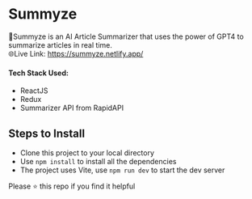 # Summyze

🤖Summyze is an AI Article Summarizer that uses the power of GPT4 to summarize articles in real time. 
<br/>
🌐Live Link: https://summyze.netlify.app/
#### Tech Stack Used:

<ul>
  <li>ReactJS </li>
  <li>Redux </li>
  <li>Summarizer API from RapidAPI  </li>
</ul>


## Steps to Install
- Clone this project to your local directory
- Use ```npm install``` to install all the dependencies
- The project uses Vite, use ```npm run dev``` to start the dev server

Please ⭐ this repo if you find it helpful
